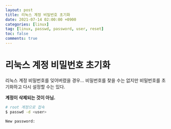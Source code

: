 ```yaml
---
layout: post
title: 리눅스 계정 비밀번호 초기화
date: 2021-07-14 02:00:00 +0900
categories: [linux]
tag: [linux, passwd, password, user, reset]
toc: false
comments: true
---
```


# 리눅스 계정 비밀번호 초기화

 리눅스 계정 비밀번호를 잊어버렸을 경우...
비밀번호를 찾을 수는 없지만 비밀번호를 초기화하고 다시 설정할 수는 있다.

**계정이 삭제되는 것이 아님.**

```sh
# root 계정으로 접속
$ passwd -d <user>

New password: 
```
